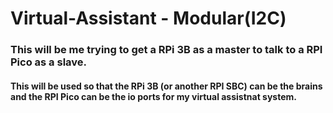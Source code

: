 # Virtual-Assistant - Modular(I2C)

### This will be me trying to get a RPi 3B as a master to talk to a RPI Pico as a slave.
#### This will be used so that the RPi 3B (or another RPI SBC) can be the brains and the RPI Pico can be the io ports for my virtual assistnat system.